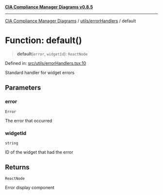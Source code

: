 [**CIA Compliance Manager Diagrams v0.8.5**](../../../README.md)

***

[CIA Compliance Manager Diagrams](../../../modules.md) / [utils/errorHandlers](../README.md) / default

# Function: default()

> **default**(`error`, `widgetId`): `ReactNode`

Defined in: [src/utils/errorHandlers.tsx:10](https://github.com/Hack23/cia-compliance-manager/blob/b799ef22d9067d09cc69eaeddf109ac9dcdce934/src/utils/errorHandlers.tsx#L10)

Standard handler for widget errors

## Parameters

### error

`Error`

The error that occurred

### widgetId

`string`

ID of the widget that had the error

## Returns

`ReactNode`

Error display component
